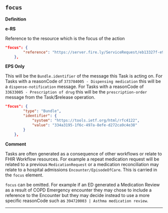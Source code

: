 ## `focus` 
 
 <b>Definition</b><br>

 **e-RS**

Reference to the resource which is the focus of the action 

```json
"focus": {
        "reference": "https://server.fire.ly/ServiceRequest/eb13327f-e990-4667-b37a-89eb93a94c47"
    },
```

**EPS Only**

This will be the `Bundle.identifier` of the message this Task is acting on. 
For Tasks with a reasonCode of `373784005 - Dispensing medication`  this will be a `dispense-notification` message. 
For Tasks with a reasonCode of `33633005 - Prescription of drug` this will be the `prescription-order` message from the Task/$release operation.

```json
"focus": {
        "type": "Bundle",
        "identifier": {
            "system": "https://tools.ietf.org/html/rfc4122",
            "value": "334a3195-1f6c-497a-8efe-d272ca9c4e38"
        }
    },
```

 <b>Comment</b><br>

 Tasks are often generated as a consequence of other workflows or relate to FHIR Workflow resources. For example a repeat medication request will be related to a previous `MedicationRequest` or a medication reconciliation may relate to a hospital admissions `Encounter/EpisodeOfCare`. This is carried in the `focus` element.

`focus` can be omitted. For example if an ED generated a Medication Review as a result of COPD Emergency encounter they may chose to include a reference to the Encounter but they may decide instead to use a more specific reasonCode such as `394720003 | Asthma medication review`.

---